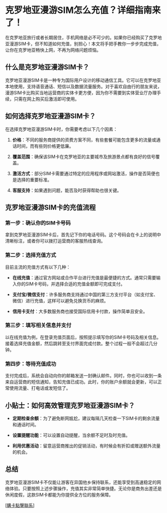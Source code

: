 # 克罗地亚漫游SIM怎么充值？详细指南来了！

在克罗地亚旅行或者长期居住，手机网络是必不可少的。如果你已经购买了克罗地亚漫游SIM卡，但不知道如何充值，别担心！本文将手把手教你一步步完成充值，让你在克罗地亚畅快上网，不再为网络问题烦恼。

## 什么是克罗地亚漫游SIM卡？

克罗地亚漫游SIM卡是一种专为国际用户设计的移动通信工具。它可以在克罗地亚本地使用，支持语音通话、短信以及数据流量服务。对于喜欢自由行的朋友来说，漫游SIM卡比购买当地运营商的实体卡更方便，因为你不需要到实体营业厅办理手续，只需在网上购买后激活即可使用。

## 如何选择克罗地亚漫游SIM卡？

在选择克罗地亚漫游SIM卡时，你需要考虑以下几个因素：

1. **价格**：不同的服务商提供的资费方案不同，有些套餐可能包含更多的流量或通话时间，而有些则价格更低廉。
   
2. **覆盖范围**：确保该SIM卡在克罗地亚的主要城市及旅游景点都有良好的信号覆盖。

3. **激活方式**：部分SIM卡需要通过特定的应用程序或网站激活，操作是否简便也是选择的重要标准。

4. **客服支持**：如果遇到问题，能否及时获得帮助也很关键。

## 克罗地亚漫游SIM卡的充值流程

### 第一步：确认你的SIM卡号码

拿到克罗地亚漫游SIM卡后，首先记下你的电话号码。这个号码会在卡上的说明中清晰标注，或者你可以拨打运营商的客服热线查询。

### 第二步：选择充值方式

目前主流的充值方式有以下几种：

- **在线充值**：通过官方网站或合作平台进行充值是最便捷的方式。通常只需要输入你的SIM卡号码，并选择合适的充值金额即可完成支付。
  
- **支付宝/微信支付**：许多服务商支持通过中国的第三方支付平台（如支付宝、微信）进行充值，这样可以避免兑换货币的麻烦。

- **信用卡支付**：大多数服务商也接受国际信用卡付款，操作简单且安全。

### 第三步：填写相关信息并支付

以在线充值为例，在登录充值页面后，按照提示填写你的SIM卡号码及相关信息。接着选择充值金额，然后跳转至支付界面完成付款。整个过程一般不会超过几分钟。

### 第四步：等待充值成功

支付完成后，系统会自动向你的邮箱发送一封确认邮件。同时，你也可以收到一条来自运营商的短信通知，告知充值已成功。此时，你的账户余额就会更新，可以正常使用流量、打电话或发短信了。

## 小贴士：如何高效管理克罗地亚漫游SIM卡？

- **定期检查余额**：为了避免断网尴尬，建议每隔几天检查一下SIM卡的剩余流量和通话时间。
  
- **设置提醒功能**：可以设置自动提醒，当余额不足时及时充值。

- **利用优惠活动**：留意运营商推出的促销活动，有时候会有折扣或赠送额外流量的机会。

## 总结

克罗地亚漫游SIM卡不仅能让游客在异国他乡保持联系，还能享受到高速稳定的网络体验。只要按照上述步骤操作，充值其实非常简单快捷。无论你是商务出差还是休闲度假，这款SIM卡都能为你提供全方位的服务保障。

[[購卡點擊聯系](https://t.me/s/esim1088)]